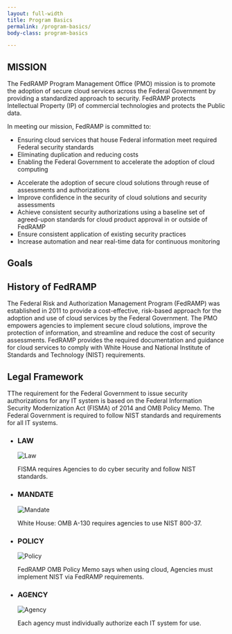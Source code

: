 ```yaml
---
layout: full-width
title: Program Basics
permalink: /program-basics/
body-class: program-basics

---
```

<section id="mission">
<div class="inner">
<div class="image"><h2>MISSION</h2></div>
	<div class="text"><p>The FedRAMP Program Management Office (PMO) mission is to promote the adoption of secure cloud services across the Federal Government by providing a standardized approach to security. FedRAMP protects Intellectual Property (IP) of commercial technologies and protects the Public data.</p>
<p>	In meeting our mission, FedRAMP is committed to: </p>
	<ul>
		<li>Ensuring cloud services that house Federal information meet required Federal security standards </li>
		<li>Eliminating duplication and reducing costs </li>
		<li>Enabling the Federal Government to accelerate the adoption of cloud computing</li>
	</ul>
	</div>
</div>
</section>
<section id="goals">
<div class="inner">
	<div class="text">
	<ul>
		<li>Accelerate the adoption of secure cloud solutions through reuse of assessments and authorizations</li>
		<li>Improve confidence in the security of cloud solutions and security assessments</li>
		<li>Achieve consistent security authorizations using a baseline set of agreed-upon standards for cloud product approval in or outside of FedRAMP</li>
		<li>Ensure consistent application of existing security practices</li>
		<li>Increase automation and near real-time data for continuous monitoring</li>
	</ul>
	</div>
<div class="image"><h2>Goals</h2></div>
</div>
</section>
<section id="history">
<div class="inner">
<div class="image"><h2>History of FedRAMP</h2></div>
<div class="text"><p>The Federal Risk and Authorization Management Program (FedRAMP) was established in 2011 to provide a cost-effective, risk-based approach for the adoption and use of cloud services by the Federal Government. The PMO empowers agencies to implement secure cloud solutions, improve the protection of information, and streamline and reduce the cost of security assessments. FedRAMP provides the required documentation and guidance for cloud services to comply with White House and National Institute of Standards and Technology (NIST) requirements.</p>
	</div>
</div>
</section>
<section id="legal-framework">
	<div class="inner">
		<div class="text">
		<h2>Legal Framework</h2>
		<p>TThe requirement for the Federal Government to issue security authorizations for any IT system is based on the Federal Information Security Modernization Act (FISMA) of 2014 and OMB Policy Memo. The Federal Government is required to follow NIST standards and requirements for all IT systems.</p>
		<ul>
			<li><h3>LAW</h3>
				<img src="{{site.baseurl}}/assets/img/law-icon.png" alt="Law" title="Law">
			<p>FISMA requires Agencies to do cyber security and follow NIST standards.</p></li>
			<li><h3>MANDATE</h3>
				<img src="{{site.baseurl}}/assets/img/mandate-icon.png" alt="Mandate" title="Mandate">
			<p>White House: OMB A-130 requires agencies to use NIST 800-37.</p></li>
			<li><h3>POLICY</h3>
				<img src="{{site.baseurl}}/assets/img/policy-icon.png" alt="Policy" title="Policy">
			<p>FedRAMP OMB Policy Memo says when using cloud, Agencies must implement NIST via FedRAMP requirements.</p></li>
			<li><h3>AGENCY</h3>
				<img src="{{site.baseurl}}/assets/img/agency-icon.png" alt="Agency" title="Agency">
			<p>Each agency must individually authorize each IT system for use. </p></li>
		</ul>
		</div>
	</div></section>